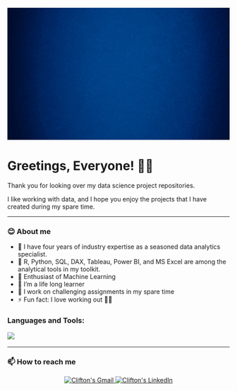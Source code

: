 
<p align="center">
  <img  src="https://github.com/Clifton-Lee/Clifton-Lee/blob/master/Clifton%20The%20Data%20Titan.gif", width = "1200px" height = "300px"/>
</p>

# Greetings, Everyone! 👋🏾
Thank you for looking over my data science project repositories.

I like working with data, and I hope you enjoy the projects that I have created during my spare time.

---
### **😊 About me**

- 🔭 I have four years of industry expertise as a seasoned data analytics specialist.
- 🧰 R, Python, SQL, DAX, Tableau, Power BI, and MS Excel are among the analytical tools in my toolkit.
- 🎰 Enthusiast of Machine Learning
- 🌱 I’m a life long learner
- 🤔 I work on challenging assignments in my spare time
- ⚡ Fun fact: I love working out 🏋🏽 

<h3 align="left">Languages and Tools:</h3>
<p align="left"> <img src="https://user-images.githubusercontent.com/63034651/124022502-7da05e00-d9b2-11eb-9bc6-6b50972d3aff.png">  </p>

---
### **📫 How to reach me**

<div align="center" style="text-align:center">
    <a href="mailto:clifton.x.lee@gmail.com">
        <img src="https://img.shields.io/badge/-Gmail-EA4335?style=for-the-badge&logo=Gmail&logoColor=white"
            alt="Clifton's Gmail">
    </a>
      <a href="https://www.linkedin.com/in/Clifton-Lee/">
        <img src="https://img.shields.io/badge/LinkedIn-0A66C2?style=for-the-badge&logo=linkedin&logoColor=white"
            alt="Clifton's LinkedIn">
            </a>
            </div>
